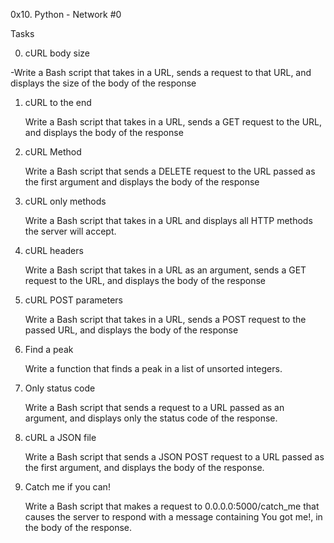 0x10. Python - Network #0

Tasks


0. cURL body size

-Write a Bash script that takes in a URL, sends a request to that URL, and displays the size of the body of the response
1. cURL to the end

    Write a Bash script that takes in a URL, sends a GET request to the URL, and displays the body of the response

2. cURL Method

    Write a Bash script that sends a DELETE request to the URL passed as the first argument and displays the body of the response

3. cURL only methods

    Write a Bash script that takes in a URL and displays all HTTP methods the server will accept.

4. cURL headers

    Write a Bash script that takes in a URL as an argument, sends a GET request to the URL, and displays the body of the response

5. cURL POST parameters

    Write a Bash script that takes in a URL, sends a POST request to the passed URL, and displays the body of the response

6. Find a peak

    Write a function that finds a peak in a list of unsorted integers.

7. Only status code

    Write a Bash script that sends a request to a URL passed as an argument, and displays only the status code of the response.

8. cURL a JSON file

    Write a Bash script that sends a JSON POST request to a URL passed as the first argument, and displays the body of the response.

9. Catch me if you can!

    Write a Bash script that makes a request to 0.0.0.0:5000/catch_me that causes the server to respond with a message containing You got me!, in the body of the response.

